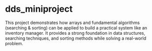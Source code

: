 # dds_miniproject
This project demonstrates how arrays and fundamental algorithms (searching &amp; sorting) can be applied to build a practical system like an inventory manager. It provides a strong foundation in data structures, searching techniques, and sorting methods while solving a real-world problem.
